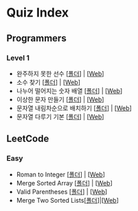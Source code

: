 # Quiz Index

## Programmers

### Level 1

- 완주하지 못한 선수 [[폴더](1_Programmers/Quiz1)] | [[Web](https://programmers.co.kr/learn/courses/30/lessons/42576)]
- 소수 찾기 [[폴더](1_Programmers/Quiz2)] | [[Web](https://programmers.co.kr/learn/courses/30/lessons/12921)]
- 나누어 떨어지는 숫자 배열 [[폴더](1_Programmers/Quiz3)] | [[Web](https://programmers.co.kr/learn/courses/30/lessons/12910)]
- 이상한 문자 만들기 [[폴더](1_Programmers/Quiz4)] | [[Web](https://programmers.co.kr/learn/courses/30/lessons/12930)]
- 문자열 내림차순으로 배치하기 [[폴더](1_Programmers/Quiz5)] | [[Web](https://programmers.co.kr/learn/courses/30/lessons/12917)]
- 문자열 다루기 기본 [[폴더](1_Programmers/Quiz7)] | [[Web](https://programmers.co.kr/learn/courses/30/lessons/12918)]

## LeetCode

### Easy

- Roman to Integer [[폴더](2_LeetCode/Quiz1)] | [[Web](https://leetcode.com/problems/roman-to-integer/)]
- Merge Sorted Array [[폴더](2_LeetCode/Quiz2)] | [[Web](https://leetcode.com/problems/merge-sorted-array/)]
- Valid Parentheses [[폴더](2_LeetCode/Quiz3)] | [[Web](https://leetcode.com/problems/valid-parentheses/)]
- Merge Two Sorted Lists[[폴더](2_LeetCode/Quiz4)]|[[Web](https://leetcode.com/problems/merge-two-sorted-lists/)]
